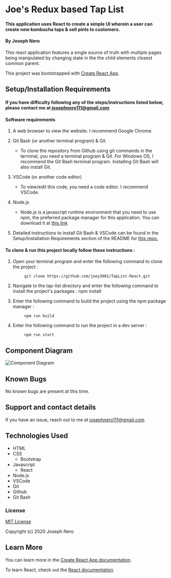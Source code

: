 # Joe's Redux based Tap List 

#### This application uses React to create a simple UI wherein a user can create new kombucha taps & sell pints to customers. 

#### By Joseph Nero 

This react application features a single source of truth with multiple pages being manipulated by changing state in the the child elements closest common parent. 

This project was bootstrapped with [Create React App](https://github.com/facebook/create-react-app).

## Setup/Installation Requirements
#### If you have difficulty following any of the steps/instructions listed below, please contact me at josephnero111@gmail.com 

#### Software requirements 

1. A web browser to view the website. I recommend Google Chrome.

2. Git Bash (or another terminal program) & Git.  
    - To clone the repository from Github using git commands in the terminal, you need a terminal program & Git. For Windows OS, I recommend the Git Bash terminal program. Installing Git Bash will also install Git. 

3. VSCode (or another code editor)
    - To view/edit this code, you need a code editor. I recommend VSCode. 

4. Node.js 
    - Node.js is a javascript runtime environment that you need to use npm, the preferred package manager for this application. You can download it at [this link](https://nodejs.org/en/download/)

5. Detailed instructions to install Git Bash & VSCode can be found in the Setup/Installation Requirements section of the README for [this repo.](https://github.com/joey3001/first-friday-project)

#### To clone & run this project locally follow these instructions : 

1. Open your terminal program and enter the following command to clone the project : 

            git clone https://github.com/joey3001/TapList-React.git

2. Navigate to the tap-list directory and enter the following command to install the project's packages : 
            npm install 

3. Enter the following command to build the project using the npm package manager : 

            npm run build

4. Enter the following command to run the project in a dev server : 

            npm run start 

## Component Diagram 

![Component Diagram](./TapListDiagram.png)

## Known Bugs

No known bugs are present at this time. 

## Support and contact details

If you have an issue, reach out to me at josephnero111@gmail.com

## Technologies Used

  * HTML 
  * CSS
    - Bootstrap
  * Javascript
    - React
  * Node.js
  * VSCode 
  * Git
  * Github 
  * Git Bash


### License

[MIT License](https://choosealicense.com/licenses/mit/)

Copyright (c) 2020 Joseph Nero 

## Learn More

You can learn more in the [Create React App documentation](https://facebook.github.io/create-react-app/docs/getting-started).

To learn React, check out the [React documentation](https://reactjs.org/).
